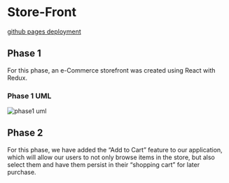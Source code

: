 # Store-Front

[github pages deployment](https://hasnaa38.github.io/store-front/)

## Phase 1

For this phase, an e-Commerce storefront was created using React with Redux.

### Phase 1 UML

![phase1 uml](https://cdn.discordapp.com/attachments/913012327530512394/922184876172673054/Copy_of_UMLs_1.png)

## Phase 2

For this phase, we have added the “Add to Cart” feature to our application, which will allow our users to not only browse items in the store, but also select them and have them persist in their “shopping cart” for later purchase.

